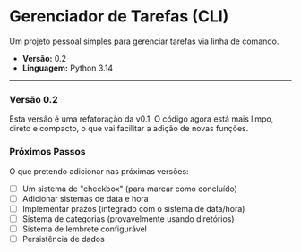 # Gerenciador de Tarefas (CLI)

Um projeto pessoal simples para gerenciar tarefas via linha de comando.
* **Versão:** 0.2
* **Linguagem:** Python 3.14

---

### Versão 0.2

Esta versão é uma refatoração da v0.1. O código agora está mais limpo, direto e compacto, o que vai facilitar a adição de novas funções.

### Próximos Passos

O que pretendo adicionar nas próximas versões:

* [ ] Um sistema de "checkbox" (para marcar como concluído)
* [ ] Adicionar sistemas de data e hora
* [ ] Implementar prazos (integrado com o sistema de data/hora)
* [ ] Sistema de categorias (provavelmente usando diretórios)
* [ ] Sistema de lembrete configurável
* [ ] Persistência de dados